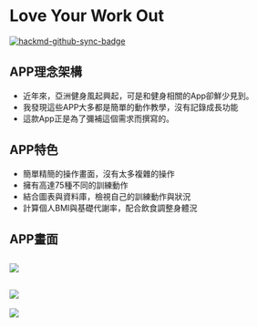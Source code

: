 # Love Your Work Out

[![hackmd-github-sync-badge](https://hackmd.io/E8jx64k2RkCVud0IIMhUzA/badge)](https://hackmd.io/E8jx64k2RkCVud0IIMhUzA)

## APP理念架構
- 近年來，亞洲健身風起興起，可是和健身相關的App卻鮮少見到。
- 我發現這些APP大多都是簡單的動作教學，沒有記錄成長功能
- 這款App正是為了彌補這個需求而撰寫的。  

## APP特色
- 簡單精簡的操作畫面，沒有太多複雜的操作
- 擁有高達75種不同的訓練動作
- 結合圖表與資料庫，檢視自己的訓練動作與狀況
- 計算個人BMI與基礎代謝率，配合飲食調整身體況

## APP畫面
![](https://i.imgur.com/GhM0OVj.jpg)
---
![](https://i.imgur.com/BJxPc7J.jpg)
---
![](https://i.imgur.com/j5p0TMd.png)
